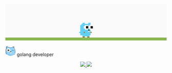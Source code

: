 ![GOing](https://raw.githubusercontent.com/gilmarpalega/gilmarpalega/main/img/gopher.gif)

![gopher](https://raw.githubusercontent.com/gilmarpalega/gilmarpalega/main/img/gopher-wink.png) golang developer

<div align="center">
  <a href="https://github.com/gilmarpalega">
  <img height="180em" src="https://github-readme-stats.vercel.app/api?username=gilmarpalega&show_icons=true&theme=dracula&include_all_commits=true&count_private=true"/>
  <img height="180em" src="https://github-readme-stats.vercel.app/api/top-langs/?username=gilmarpalega&layout=compact&langs_count=7&theme=dracula"/>
</div>


<!--
![Gil's github stats](https://github-readme-stats.vercel.app/api?username=gilmarpalega&count_private=true)
-->
<!--
![GOing](https://raw.githubusercontent.com/egonelbre/gophers/master/vector/fairy-tale/witch-learning.svg)
-->
